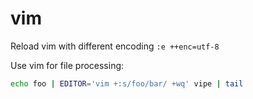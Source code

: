 # vim

Reload vim with different encoding
`:e ++enc=utf-8`

Use vim for file processing:

```bash
echo foo | EDITOR='vim +:s/foo/bar/ +wq' vipe | tail
```
